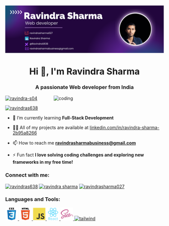 ![logo](https://github.com/ravindra-s04/ravindra-s04/blob/main/Banner.png)
<h1 align="center">Hi 👋, I'm Ravindra Sharma</h1>
<h3 align="center">A passionate Web developer from India</h3>
<img align="right" alt="coding" width="350" src="https://cdn.dribbble.com/users/1162077/screenshots/3848914/programmer.gif">

<p align="left"> <a href="https://github.com/ryo-ma/github-profile-trophy"><img src="https://github-profile-trophy.vercel.app/?username=ravindra-s04" alt="ravindra-s04" /></a> </p>

<p align="left"> <a href="https://twitter.com/ravindras638" target="blank"><img src="https://img.shields.io/twitter/follow/ravindras638?logo=twitter&style=for-the-badge" alt="ravindras638" /></a> </p>

- 🌱 I’m currently learning **Full-Stack Development**

- 👨‍💻 All of my projects are available at [linkedin.com/in/ravindra-sharma-2b95a8266](linkedin.com/in/ravindra-sharma-2b95a8266)

- 📫 How to reach me **ravindrasharmabusiness@gmail.com**

- ⚡ Fun fact **I love solving coding challenges and exploring new frameworks in my free time!**

<h3 align="left">Connect with me:</h3>
<p align="left">
<a href="https://twitter.com/ravindras638" target="blank"><img align="center" src="https://raw.githubusercontent.com/rahuldkjain/github-profile-readme-generator/master/src/images/icons/Social/twitter.svg" alt="ravindras638" height="30" width="40" /></a>
<a href="https://linkedin.com/in/ravindra sharma" target="blank"><img align="center" src="https://raw.githubusercontent.com/rahuldkjain/github-profile-readme-generator/master/src/images/icons/Social/linked-in-alt.svg" alt="ravindra sharma" height="30" width="40" /></a>
<a href="https://instagram.com/ravindrasharma027" target="blank"><img align="center" src="https://raw.githubusercontent.com/rahuldkjain/github-profile-readme-generator/master/src/images/icons/Social/instagram.svg" alt="ravindrasharma027" height="30" width="40" /></a>
</p>

<h3 align="left">Languages and Tools:</h3>
<p align="left"> <a href="https://www.w3schools.com/css/" target="_blank" rel="noreferrer"> <img src="https://raw.githubusercontent.com/devicons/devicon/master/icons/css3/css3-original-wordmark.svg" alt="css3" width="40" height="40"/> </a> <a href="https://www.w3.org/html/" target="_blank" rel="noreferrer"> <img src="https://raw.githubusercontent.com/devicons/devicon/master/icons/html5/html5-original-wordmark.svg" alt="html5" width="40" height="40"/> </a> <a href="https://developer.mozilla.org/en-US/docs/Web/JavaScript" target="_blank" rel="noreferrer"> <img src="https://raw.githubusercontent.com/devicons/devicon/master/icons/javascript/javascript-original.svg" alt="javascript" width="40" height="40"/> </a> <a href="https://reactjs.org/" target="_blank" rel="noreferrer"> <img src="https://raw.githubusercontent.com/devicons/devicon/master/icons/react/react-original-wordmark.svg" alt="react" width="40" height="40"/> </a> <a href="https://sass-lang.com" target="_blank" rel="noreferrer"> <img src="https://raw.githubusercontent.com/devicons/devicon/master/icons/sass/sass-original.svg" alt="sass" width="40" height="40"/> </a> <a href="https://tailwindcss.com/" target="_blank" rel="noreferrer"> <img src="https://www.vectorlogo.zone/logos/tailwindcss/tailwindcss-icon.svg" alt="tailwind" width="40" height="40"/> </a> </p>


